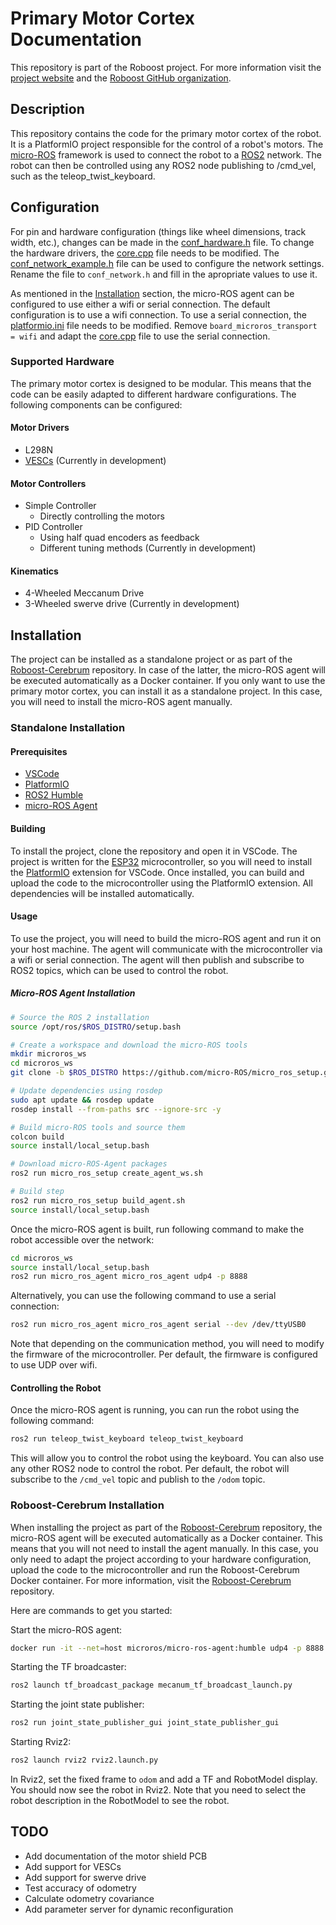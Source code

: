 # Primary Motor Cortex Documentation

This repository is part of the Roboost project. For more information visit the [project website](https://www.technologiehub.at/Roboost) and the [Roboost GitHub organization](https://github.com/Roboost-Robotics).

## Description

This repository contains the code for the primary motor cortex of the robot. It is a PlatformIO project responsible for the control of a robot's motors. The [micro-ROS](https://micro.ros.org/) framework is used to connect the robot to a [ROS2](https://docs.ros.org/en/foxy/Installation.html) network. The robot can then be controlled using any ROS2 node publishing to /cmd_vel, such as the teleop_twist_keyboard.

## Configuration

For pin and hardware configuration (things like wheel dimensions, track width, etc.), changes can be made in the [conf_hardware.h](conf/conf_hardware.h) file. To change the hardware drivers, the [core.cpp](src/core.cpp) file needs to be modified. The [conf_network_example.h](conf/conf_network_example.h) file can be used to configure the network settings. Rename the file to `conf_network.h` and fill in the apropriate values to use it.

As mentioned in the [Installation](#installation) section, the micro-ROS agent can be configured to use either a wifi or serial connection. The default configuration is to use a wifi connection. To use a serial connection, the [platformio.ini](platformio.ini) file needs to be modified. Remove `board_microros_transport = wifi` and adapt the [core.cpp](src/core.cpp) file to use the serial connection.

### Supported Hardware

The primary motor cortex is designed to be modular. This means that the code can be easily adapted to different hardware configurations. The following components can be configured:

#### Motor Drivers

- L298N
- [VESCs](https://vesc-project.com/) (Currently in development)

#### Motor Controllers

- Simple Controller
  - Directly controlling the motors
- PID Controller
  - Using half quad encoders as feedback
  - Different tuning methods (Currently in development)

#### Kinematics

- 4-Wheeled Meccanum Drive
- 3-Wheeled swerve drive (Currently in development)

## Installation

The project can be installed as a standalone project or as part of the [Roboost-Cerebrum](https://github.com/Roboost-Robotics/Roboost-Cerebrum) repository. In case of the latter, the micro-ROS agent will be executed automatically as a Docker container. If you only want to use the primary motor cortex, you can install it as a standalone project. In this case, you will need to install the micro-ROS agent manually.

### Standalone Installation

#### Prerequisites

- [VSCode](https://code.visualstudio.com/)
- [PlatformIO](https://platformio.org/)
- [ROS2 Humble](https://docs.ros.org/en/humble/Installation/Ubuntu-Install-Debians.html)
- [micro-ROS Agent](https://micro.ros.org/docs/tutorials/core/first_application_linux/)

#### Building

To install the project, clone the repository and open it in VSCode. The project is written for the [ESP32](https://www.espressif.com/en/products/socs/esp32) microcontroller, so you will need to install the [PlatformIO](https://platformio.org/) extension for VSCode. Once installed, you can build and upload the code to the microcontroller using the PlatformIO extension. All dependencies will be installed automatically.

#### Usage

To use the project, you will need to build the micro-ROS agent and run it on your host machine. The agent will communicate with the microcontroller via a wifi or serial connection. The agent will then publish and subscribe to ROS2 topics, which can be used to control the robot.

##### Micro-ROS Agent Installation

```bash
# Source the ROS 2 installation
source /opt/ros/$ROS_DISTRO/setup.bash

# Create a workspace and download the micro-ROS tools
mkdir microros_ws
cd microros_ws
git clone -b $ROS_DISTRO https://github.com/micro-ROS/micro_ros_setup.git src/micro_ros_setup

# Update dependencies using rosdep
sudo apt update && rosdep update
rosdep install --from-paths src --ignore-src -y

# Build micro-ROS tools and source them
colcon build
source install/local_setup.bash

# Download micro-ROS-Agent packages
ros2 run micro_ros_setup create_agent_ws.sh

# Build step
ros2 run micro_ros_setup build_agent.sh
source install/local_setup.bash 
```

Once the micro-ROS agent is built, run following command to make the robot accessible over the network:

```bash
cd microros_ws
source install/local_setup.bash
ros2 run micro_ros_agent micro_ros_agent udp4 -p 8888
```

Alternatively, you can use the following command to use a serial connection:

```bash
ros2 run micro_ros_agent micro_ros_agent serial --dev /dev/ttyUSB0
```

Note that depending on the communication method, you will need to modify the firmware of the microcontroller. Per default, the firmware is configured to use UDP over wifi.

#### Controlling the Robot

Once the micro-ROS agent is running, you can run the robot using the following command:

```bash
ros2 run teleop_twist_keyboard teleop_twist_keyboard
```

This will allow you to control the robot using the keyboard. You can also use any other ROS2 node to control the robot. Per default, the robot will subscribe to the `/cmd_vel` topic and publish to the `/odom` topic.

### Roboost-Cerebrum Installation

When installing the project as part of the [Roboost-Cerebrum](https://github.com/Roboost-Robotics/Roboost-Cerebrum) repository, the micro-ROS agent will be executed automatically as a Docker container. This means that you will not need to install the agent manually. In this case, you only need to adapt the project according to your hardware configuration, upload the code to the microcontroller and run the Roboost-Cerebrum Docker container. For more information, visit the [Roboost-Cerebrum](https://github.com/Roboost-Robotics/Roboost-Cerebrum) repository.

Here are commands to get you started:

Start the micro-ROS agent:

```bash
docker run -it --net=host microros/micro-ros-agent:humble udp4 -p 8888
```

Starting the TF broadcaster:

```bash
ros2 launch tf_broadcast_package mecanum_tf_broadcast_launch.py
```

Starting the joint state publisher:

```bash
ros2 run joint_state_publisher_gui joint_state_publisher_gui
```

Starting Rviz2:

```bash
ros2 launch rviz2 rviz2.launch.py
```

In Rviz2, set the fixed frame to `odom` and add a TF and RobotModel display. You should now see the robot in Rviz2. Note that you need to select the robot description in the RobotModel to see the robot.

## TODO

- Add documentation of the motor shield PCB
- Add support for VESCs
- Add support for swerve drive
- Test accuracy of odometry
- Calculate odometry covariance
- Add parameter server for dynamic reconfiguration
